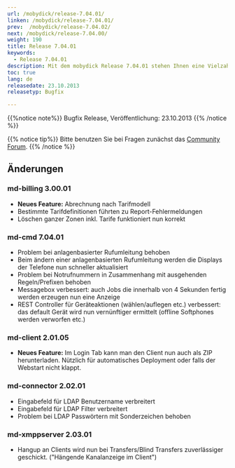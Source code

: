 ```yaml
---
url: /mobydick/release-7.04.01/
linken: /mobydick/release-7.04.01/
prev:  /mobydick/release-7.04.02/
next: /mobydick/release-7.04.00/
weight: 190
title: Release 7.04.01
keywords:
  - Release 7.04.01
description: Mit dem mobydick Release 7.04.01 stehen Ihnen eine Vielzahl an neuen Funtionen zur Verfügung.
toc: true
lang: de
releasedate: 23.10.2013
releasetyp: Bugfix

---
```


{{%notice note%}}
Bugfix Release, Veröffentlichung: 23.10.2013
{{% /notice %}}

{{% notice tip%}}
Bitte benutzen Sie bei Fragen zunächst das [Community Forum](http://community.pascom.net/forum.php "Zu unserem Forum").
{{% /notice %}}

## Änderungen

### md-billing 3.00.01

*   **Neues Feature:** Abrechnung nach Tarifmodell
*   Bestimmte Tarifdefinitionen führten zu Report-Fehlermeldungen
*   Löschen ganzer Zonen inkl. Tarife funktioniert nun korrekt

### md-cmd 7.04.01

*   Problem bei anlagenbasierter Rufumleitung behoben
*   Beim ändern einer anlagenbasierten Rufumleitung werden die Displays der Telefone nun schneller aktualisiert
*   Problem bei Notrufnummern in Zusammenhang mit ausgehenden Regeln/Prefixen behoben
*   Messagebox verbessert: auch Jobs die innerhalb von 4 Sekunden fertig werden erzeugen nun eine Anzeige
*   REST Controller für Geräteaktionen (wählen/auflegen etc.) verbessert: das default Gerät wird nun vernünftiger ermittelt (offline Softphones werden verworfen etc.)  

### md-client 2.01.05

*   **Neues Feature:** Im Login Tab kann man den Client nun auch als ZIP herunterladen. Nützlich für automatisches Deployment oder falls der Webstart nicht klappt.

### md-connector 2.02.01

*   Eingabefeld für LDAP Benutzername verbreitert
*   Eingabefeld für LDAP Filter verbreitert
*   Problem bei LDAP Passwörtern mit Sonderzeichen behoben

### md-xmppserver 2.03.01

*   Hangup an Clients wird nun bei Transfers/Blind Transfers zuverlässiger geschickt. ("Hängende Kanalanzeige im Client")
